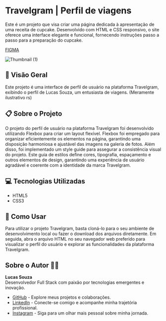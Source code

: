 # Travelgram | Perfil de viagens


Este é um projeto que visa criar uma página dedicada à apresentação de uma receita de cupcake. Desenvolvido com HTML e CSS responsivo, o site oferece uma interface elegante e funcional, fornecendo instruções passo a passo para a preparação do cupcake.

[FIGMA](https://www.figma.com/community/file/1360315496868719817/perfil-de-viagens) 

![Thumbnail (1)](https://github.com/LucasSouza17/mba-fullstack-rocketseat/assets/62787018/9e09c46b-148a-4d68-8cae-718c2494a95d)


## 🚀 Visão Geral

Este projeto é uma interface de perfil de usuário na plataforma Travelgram, exibindo o perfil de Lucas Souza, um entusiasta de viagens. (Meramente ilustrativo rs)

## 📋 Sobre o Projeto

O projeto do perfil de usuário na plataforma Travelgram foi desenvolvido utilizando Flexbox para criar um layout flexível. Flexbox foi empregado para organizar eficientemente os elementos na página, garantindo uma disposição harmoniosa e ajustável das imagens na galeria de fotos. Além disso, foi implementado um style guide para assegurar a consistência visual do projeto. Este guia de estilos define cores, tipografia, espaçamento e outros elementos de design, garantindo uma experiência de usuário agradável e coerente com a identidade da marca Travelgram.

## 💻 Tecnologias Utilizadas

- HTML5
- CSS3

## 📝 Como Usar

Para utilizar o projeto Travelgram, basta cloná-lo para o seu ambiente de desenvolvimento local ou fazer o download dos arquivos diretamente. Em seguida, abra o arquivo HTML no seu navegador web preferido para visualizar o perfil do usuário e explorar as funcionalidades da plataforma Travelgram.

## Sobre o Autor 👨‍💻

**Lucas Souza**  
Desenvolvedor Full Stack com paixão por tecnologias emergentes e inovação.

- [GitHub](https://github.com/lucassouza17) - Explore meus projetos e colaborações.
- [LinkedIn](https://www.linkedin.com/in/lucassouza17/) - Conecte-se comigo e acompanhe minha trajetória profissional.
- [Instagram](https://www.instagram.com/lucasfsouza17/) - Siga para um olhar mais pessoal sobre minha jornada.
